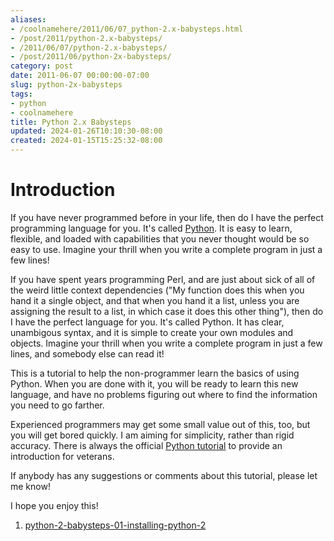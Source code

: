 ```yaml
---
aliases:
- /coolnamehere/2011/06/07_python-2.x-babysteps.html
- /post/2011/python-2.x-babysteps/
- /2011/06/07/python-2.x-babysteps/
- /post/2011/06/python-2x-babysteps/
category: post
date: 2011-06-07 00:00:00-07:00
slug: python-2x-babysteps
tags:
- python
- coolnamehere
title: Python 2.x Babysteps
updated: 2024-01-26T10:10:30-08:00
created: 2024-01-15T15:25:32-08:00
---
```


# Introduction

If you have never programmed before in your life, then do I have the perfect 
programming language for you. It's called [Python](../../../card/Python.md). It is easy to learn, 
flexible, and loaded with capabilities that you never thought would be so easy 
to use. Imagine your thrill when you write a complete program in just a few lines!

If you have spent years programming Perl, and are just about sick of all of the 
weird little context dependencies ("My function does this when you hand it a 
single object, and that when you hand it a list, unless you are assigning the 
result to a list, in which case it does this other thing"), then do I have the 
perfect language for you. It's called Python. It has clear, unambigous syntax, 
and it is simple to create your own modules and objects. Imagine your thrill 
when you write a complete program in just a few lines, and somebody else can 
read it!

This is a tutorial to help the non-programmer learn the basics of using 
Python. When you are done with it, you will be ready to learn this new 
language, and have no problems figuring out where to find the information you 
need to go farther.

Experienced programmers may get some small value out of this, too, but you will 
get bored quickly. I am aiming for simplicity, rather than rigid accuracy. 
There is always the official [Python tutorial](http://docs.python.org/tutorial) to provide an introduction for 
veterans.

If anybody has any suggestions or comments about this tutorial, please let me know!

I hope you enjoy this!

1. [python-2-babysteps-01-installing-python-2](python-2-babysteps-01-installing-python-2.md)
